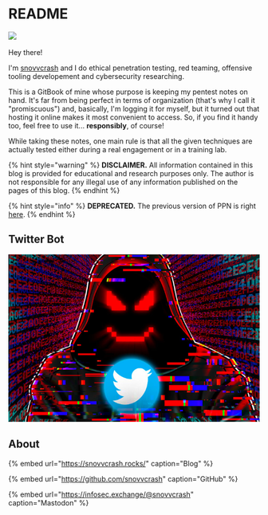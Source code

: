 # README

![](/.gitbook/assets/logo.png)

Hey there!

I'm [snovvcrash](https://snovvcrash.rocks/about) and I do ethical penetration testing, red teaming, offensive tooling developement and cybersecurity researching.

This is a GitBook of mine whose purpose is keeping my pentest notes on hand. It's far from being perfect in terms of organization (that's why I call it "promiscuous") and, basically, I'm logging it for myself, but it turned out that hosting it online makes it most convenient to access. So, if you find it handy too, feel free to use it... **responsibly**, of course!

While taking these notes, one main rule is that all the given techniques are actually tested either during a real engagement or in a training lab.

{% hint style="warning" %}
**DISCLAIMER.** All information contained in this blog is provided for educational and research purposes only. The author is not responsible for any illegal use of any information published on the pages of this blog.
{% endhint %}

{% hint style="info" %}
**DEPRECATED.** The previous version of PPN is right [here](https://snovvcrash.rocks/PPN/).
{% endhint %}

## Twitter Bot

[![](/.gitbook/assets/OffensiveTwitter.png)](https://t.me/OffensiveTwitter)

## About

{% embed url="https://snovvcrash.rocks/" caption="Blog" %}

{% embed url="https://github.com/snovvcrash" caption="GitHub" %}

{% embed url="https://infosec.exchange/@snovvcrash" caption="Mastodon" %}
